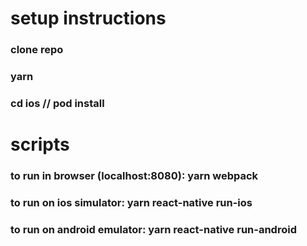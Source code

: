 # setup instructions
### clone repo
### yarn
### cd ios // pod install

# scripts
### to run in browser (localhost:8080): yarn webpack
### to run on ios simulator: yarn react-native run-ios
### to run on android emulator: yarn react-native run-android